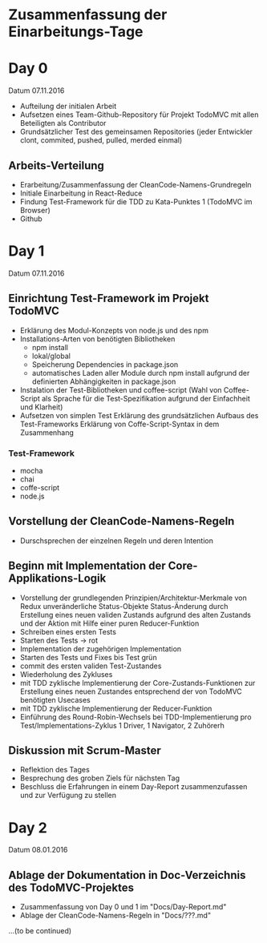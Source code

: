 Zusammenfassung der Einarbeitungs-Tage
======================================



# Day 0
Datum 07.11.2016

*  Aufteilung der initialen Arbeit
*  Aufsetzen eines Team-Github-Repository für Projekt TodoMVC mit allen Beteiligten als Contributor
*  Grundsätzlicher Test des gemeinsamen Repositories (jeder Entwickler clont, commited, pushed, pulled, merded einmal)

## Arbeits-Verteilung
*  Erarbeitung/Zusammenfassung der CleanCode-Namens-Grundregeln
*  Initiale Einarbeitung in React-Reduce
*  Findung Test-Framework für die TDD zu Kata-Punktes 1 (TodoMVC im Browser)
*  Github



# Day 1
Datum 07.11.2016

## Einrichtung Test-Framework im Projekt TodoMVC

*  Erklärung des Modul-Konzepts von node.js und des npm
*  Installations-Arten von benötigten Bibliotheken 
   - npm install 
   - lokal/global 
   - Speicherung Dependencies in package.json
   - automatisches Laden aller Module durch npm install aufgrund der definierten Abhängigkeiten in package.json
*  Instalation der Test-Bibliotheken und coffee-script 
   (Wahl von Coffee-Script als Sprache für die Test-Spezifikation aufgrund der Einfachheit und Klarheit)   
*  Aufsetzen von simplen Test
   Erklärung des grundsätzlichen Aufbaus des Test-Frameworks 
   Erklärung von Coffe-Script-Syntax in dem Zusammenhang

### Test-Framework
*  mocha
*  chai
*  coffe-script
*  node.js

## Vorstellung der CleanCode-Namens-Regeln
*  Durschsprechen der einzelnen Regeln und deren Intention

## Beginn mit Implementation der Core-Applikations-Logik
*  Vorstellung der grundlegenden Prinzipien/Architektur-Merkmale von Redux
   unveränderliche Status-Objekte
   Status-Änderung durch Erstellung eines neuen validen Zustands aufgrund des alten Zustands und der Aktion mit Hilfe
   einer puren Reducer-Funktion
*  Schreiben eines ersten Tests
*  Starten des Tests -> rot
*  Implementation der zugehörigen Implementation
*  Starten des Tests und Fixes bis Test grün
*  commit des ersten validen Test-Zustandes
*  Wiederholung des Zykluses
*  mit TDD zyklische Implementierung der Core-Zustands-Funktionen zur Erstellung eines neuen Zustandes entsprechend
   der von TodoMVC benötigten Usecases
*  mit TDD zyklische Implementierung der Reducer-Funktion
*  Einführung des Round-Robin-Wechsels bei TDD-Implementierung pro Test/Implementations-Zyklus
   1 Driver, 1 Navigator, 2 Zuhörerh
## Diskussion mit Scrum-Master
*  Reflektion des Tages
*  Besprechung des groben Ziels für nächsten Tag
*  Beschluss die Erfahrungen in einem Day-Report zusammenzufassen und zur Verfügung zu stellen



# Day 2
Datum 08.01.2016
## Ablage der Dokumentation in Doc-Verzeichnis des TodoMVC-Projektes
*  Zusammenfassung von Day 0 und 1 im "Docs/Day-Report.md"
*  Ablage der CleanCode-Namens-Regeln in "Docs/???.md"

...(to be continued)